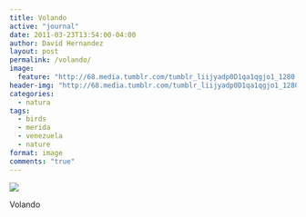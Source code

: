 ```yaml
---
title: Volando
active: "journal"
date: 2011-03-23T13:54:00-04:00
author: David Hernandez
layout: post
permalink: /volando/
image:
  feature: "http://68.media.tumblr.com/tumblr_liijyadp0D1qa1qgjo1_1280.jpg"
header-img: "http://68.media.tumblr.com/tumblr_liijyadp0D1qa1qgjo1_1280.jpg"
categories:
  - natura
tags:
  - birds
  - merida
  - venezuela
  - nature
format: image
comments: "true"
---
```

<a href="http://68.media.tumblr.com/tumblr_liijyadp0D1qa1qgjo1_1280.jpg" class="popup"  title="volando" data-caption="© 2011 by David Hernández">
<img src="http://68.media.tumblr.com/tumblr_liijyadp0D1qa1qgjo1_1280.jpg"></a>

Volando
